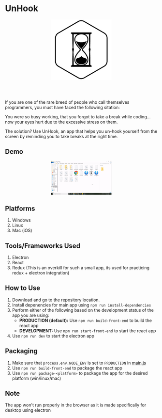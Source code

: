# UnHook

<div align="center">
    <img src="./assets/img/logo-black.png" style="width: 200px" />
</div>

<!-- <div align="center">
    <a href="https://img.shields.io/badge/Open%20Source-%E2%9D%A4-red.svg">
        <img alt="Open Source Love" src="https://img.shields.io/badge/Open%20Source-%E2%9D%A4-red.svg">
    </a>
    <a href="https://img.shields.io/github/license/ruppysuppy/UnHook.svg">
        <img alt="License" src="https://img.shields.io/github/license/ruppysuppy/UnHook.svg">
    </a>
    <a href="https://img.shields.io/github/languages/top/ruppysuppy/UnHook.svg">
        <img alt="Top Language" src="https://img.shields.io/github/languages/top/ruppysuppy/UnHook.svg">
    </a>
    <a href="https://img.shields.io/badge/code_style-prettier-ff69b4.svg?style=flat-square">
        <img alt="Code Style: Prittier" src="https://img.shields.io/badge/code_style-prettier-ff69b4.svg?style=flat-square">
    </a>
</div> -->

<br><br>

If you are one of the rare breed of people who call themselves programmers, you must have faced the following sitation:

You were so busy working, that you forgot to take a break while coding... now your eyes hurt due to the excessive stress on them.

The solution? Use UnHook, an app that helps you un-hook yourself from the screen by reminding you to take breaks at the right time.

## Demo

<div align="center">
    <img src="./screenshots/UnHook.gif" style="width: 200px" />
</div>

## Platforms

1. Windows
2. Linux
3. Mac (iOS)

## Tools/Frameworks Used

1. Electron
2. React
3. Redux (This is an overkill for such a small app, its used for practicing redux + electron integration)

## How to Use

1. Download and go to the repository location.
2. Install depenencies for main app using `npm run install-dependencies`
3. Perform either of the following based on the development status of the app you are using:
    - **PRODUCTION (default):** Use `npm run build-front-end` to build the react app
    - **DEVELOPMENT:** Use `npm run start-front-end` to start the react app
4. Use `npm run dev` to start the electron app

## Packaging

1. Make sure that `process.env.NODE_ENV` is set to `PRODUCTION` in [main.js](./main.js)
2. Use `npm run build-front-end` to package the react app
3. Use `npm run package-<platform>` to package the app for the desired platform (win/linux/mac)

## Note

The app won't run properly in the browser as it is made specifically for desktop using electron
